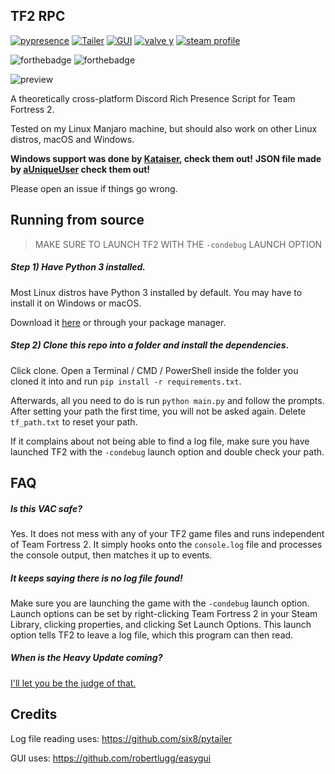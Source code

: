 TF2 RPC
---
[![pypresence](https://img.shields.io/badge/RPC-PyPresence-informational?style=for-the-badge)](https://github.com/qwertyquerty/pypresence)
[![Tailer](https://img.shields.io/badge/Log%20Reader-Tailer-informational?style=for-the-badge)](https://github.com/six8/pytailer)
[![GUI](https://img.shields.io/badge/GUI-easygui-informational?style=for-the-badge)](https://img.shields.io/badge/GUI-easygui-informational)
[![valve y](https://img.shields.io/badge/Heavy%20Update-Never-critical?style=for-the-badge)](https://www.youtube.com/watch?v=oiuyhxp4w9I)
[![steam profile](https://img.shields.io/badge/Steam%20%20Profile-EmeraldSnorlax-brightgreen?style=for-the-badge)](https://steamcommunity.com/id/EmeraldSnorlax)


![forthebadge](https://forthebadge.com/images/badges/60-percent-of-the-time-works-every-time.svg)
![forthebadge](https://forthebadge.com/images/badges/made-with-python.svg)

![preview](https://i.imgur.com/rD1PXPQ.gif)


A theoretically cross-platform Discord Rich Presence Script for Team Fortress 2.

Tested on my Linux Manjaro machine, but should also work on other Linux distros, macOS and Windows.

**Windows support was done by [Kataiser](https://github.com/Kataiser), check them out!**
**JSON file made by [aUniqueUser](https://github.com/aUniqueUser/) check them out!**

Please open an issue if things go wrong.


Running from source
---
> MAKE SURE TO LAUNCH TF2 WITH THE `-condebug` LAUNCH OPTION

##### Step 1) Have Python 3 installed.
Most Linux distros have Python 3 installed by default. You may have to install it on Windows or macOS.

Download it [here](https://www.python.org/downloads/) or through your package manager.

##### Step 2) Clone this repo into a folder and install the dependencies.
Click clone. Open a Terminal / CMD / PowerShell inside the folder you cloned it into and run `pip install -r requirements.txt`.

Afterwards, all you need to do is run `python main.py` and follow the prompts.
After setting your path the first time, you will not be asked again.
Delete `tf_path.txt` to reset your path.

If it complains about not being able to find a log file, make sure you have launched TF2 with the `-condebug` launch option and double check your path.


FAQ
---

##### Is this VAC safe?

Yes. It does not mess with any of your TF2 game files and runs independent of Team Fortress 2. It simply hooks onto the `console.log` file and processes the console output, then matches it up to events.

##### It keeps saying there is no log file found!

Make sure you are launching the game with the `-condebug` launch option. Launch options can be set by right-clicking Team Fortress 2 in your Steam Library, clicking properties, and clicking Set Launch Options. This launch option tells TF2 to leave a log file, which this program can then read.

##### When is the Heavy Update coming?

[I'll let you be the judge of that.](https://www.youtube.com/watch?v=FqzpAH-WAno)

Credits
---

Log file reading uses:
https://github.com/six8/pytailer

GUI uses:
https://github.com/robertlugg/easygui

